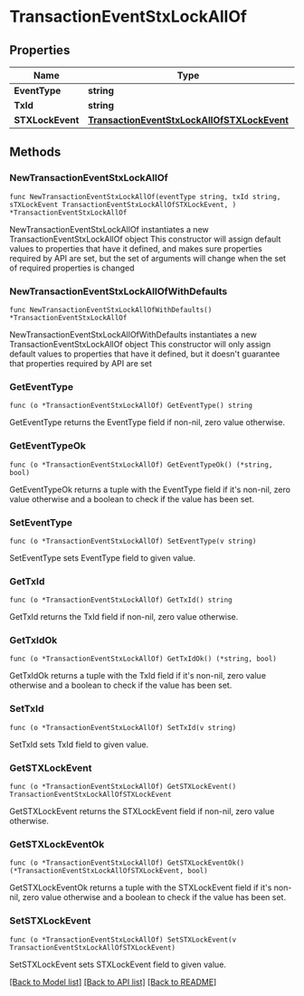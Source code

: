 # TransactionEventStxLockAllOf

## Properties

Name | Type | Description | Notes
------------ | ------------- | ------------- | -------------
**EventType** | **string** |  | 
**TxId** | **string** |  | 
**STXLockEvent** | [**TransactionEventStxLockAllOfSTXLockEvent**](TransactionEventStxLockAllOfSTXLockEvent.md) |  | 

## Methods

### NewTransactionEventStxLockAllOf

`func NewTransactionEventStxLockAllOf(eventType string, txId string, sTXLockEvent TransactionEventStxLockAllOfSTXLockEvent, ) *TransactionEventStxLockAllOf`

NewTransactionEventStxLockAllOf instantiates a new TransactionEventStxLockAllOf object
This constructor will assign default values to properties that have it defined,
and makes sure properties required by API are set, but the set of arguments
will change when the set of required properties is changed

### NewTransactionEventStxLockAllOfWithDefaults

`func NewTransactionEventStxLockAllOfWithDefaults() *TransactionEventStxLockAllOf`

NewTransactionEventStxLockAllOfWithDefaults instantiates a new TransactionEventStxLockAllOf object
This constructor will only assign default values to properties that have it defined,
but it doesn't guarantee that properties required by API are set

### GetEventType

`func (o *TransactionEventStxLockAllOf) GetEventType() string`

GetEventType returns the EventType field if non-nil, zero value otherwise.

### GetEventTypeOk

`func (o *TransactionEventStxLockAllOf) GetEventTypeOk() (*string, bool)`

GetEventTypeOk returns a tuple with the EventType field if it's non-nil, zero value otherwise
and a boolean to check if the value has been set.

### SetEventType

`func (o *TransactionEventStxLockAllOf) SetEventType(v string)`

SetEventType sets EventType field to given value.


### GetTxId

`func (o *TransactionEventStxLockAllOf) GetTxId() string`

GetTxId returns the TxId field if non-nil, zero value otherwise.

### GetTxIdOk

`func (o *TransactionEventStxLockAllOf) GetTxIdOk() (*string, bool)`

GetTxIdOk returns a tuple with the TxId field if it's non-nil, zero value otherwise
and a boolean to check if the value has been set.

### SetTxId

`func (o *TransactionEventStxLockAllOf) SetTxId(v string)`

SetTxId sets TxId field to given value.


### GetSTXLockEvent

`func (o *TransactionEventStxLockAllOf) GetSTXLockEvent() TransactionEventStxLockAllOfSTXLockEvent`

GetSTXLockEvent returns the STXLockEvent field if non-nil, zero value otherwise.

### GetSTXLockEventOk

`func (o *TransactionEventStxLockAllOf) GetSTXLockEventOk() (*TransactionEventStxLockAllOfSTXLockEvent, bool)`

GetSTXLockEventOk returns a tuple with the STXLockEvent field if it's non-nil, zero value otherwise
and a boolean to check if the value has been set.

### SetSTXLockEvent

`func (o *TransactionEventStxLockAllOf) SetSTXLockEvent(v TransactionEventStxLockAllOfSTXLockEvent)`

SetSTXLockEvent sets STXLockEvent field to given value.



[[Back to Model list]](../README.md#documentation-for-models) [[Back to API list]](../README.md#documentation-for-api-endpoints) [[Back to README]](../README.md)


